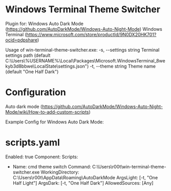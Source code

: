 # Windows Terminal Theme Switcher 

Plugin for:
    Windows Auto Dark Mode (https://github.com/AutoDarkMode/Windows-Auto-Night-Mode)
    Windows Terminal (https://www.microsoft.com/store/productId/9N0DX20HK701?ocid=pdpshare)

Usage of win-terminal-theme-switcher.exe:
  -s, --settings string   Terminal settings path (default C:\\Users\\%USERNAME%\\Local\\Packages\\Microsoft.WindowsTerminal_8wekyb3d8bbwe\\LocalState\\settings.json")
  -t, --theme string      Theme name (default "One Half Dark")


# Configuration
Auto dark mode  (https://github.com/AutoDarkMode/Windows-Auto-Night-Mode/wiki/How-to-add-custom-scripts)

Example Config for Windows Auto Dark Mode:
# scripts.yaml
Enabled: true
Component:
  Scripts:
  - Name: cmd theme switch
    Command: C:\Users\r00t\win-terminal-theme-switcher.exe
    WorkingDirectory: C:\Users\r00t\AppData\Roaming\AutoDarkMode
    ArgsLight: [-t, "One Half Light"]
    ArgsDark: [-t, "One Half Dark"]
    AllowedSources: [Any]


    


